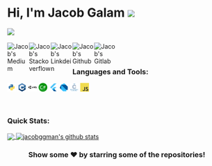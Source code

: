 # Hi, I'm Jacob Galam <img src="https://media.giphy.com/media/hvRJCLFzcasrR4ia7z/giphy.gif" width="25px">

![](https://komarev.com/ghpvc/?username=jacobggman)



<!-- Here are some ideas to get you started:

- 🔭 I’m currently working on ...
- 🌱 I’m currently learning ...
- 👯 I’m looking to collaborate on ...
- 🤔 I’m looking for help with ...
- 💬 Ask me about ...
- 📫 How to reach me: ...
- 😄 Pronouns: ...
- ⚡ Fun fact: I love music that even made some (poorly) Psytrance tracks
 -->
 

<a href="https://jacobgalam.medium.com">
  <img align="left" alt="Jacob's Medium" width="50px" src="https://cdn.jsdelivr.net/npm/simple-icons@v3/icons/medium.svg" />
</a>
<a href="https://stackoverflow.com/users/13277578/jacob-galam">
  <img align="left" alt="Jacob's Stackoverflow" width="50px" src="https://cdn.jsdelivr.net/npm/simple-icons@v3/icons/stackoverflow.svg" />
</a>
<a href="https://linkedin.com/in/jacob-galam-4416a31a9">
  <img align="left" alt="Jacob's Linkdein" width="50px" src="https://cdn.jsdelivr.net/npm/simple-icons@v3/icons/linkedin.svg" />
</a>
<a href="https://github.com/jacobggman">
  <img align="left" alt="Jacob's Github" width="50px" src="https://cdn.jsdelivr.net/npm/simple-icons@v3/icons/github.svg" />
</a>
<a href="https://gitlab.com/JacobGalam">
  <img align="left" alt="Jacob's Gitlab" width="50px" src="https://cdn.jsdelivr.net/npm/simple-icons@v3/icons/gitlab.svg" />
</a>



<br/>
<br/>



### Languages and Tools:  
<code><img height="20" src="https://raw.githubusercontent.com/github/explore/80688e429a7d4ef2fca1e82350fe8e3517d3494d/topics/python/python.png"></code>
<code><img height="20" src="https://raw.githubusercontent.com/github/explore/80688e429a7d4ef2fca1e82350fe8e3517d3494d/topics/cpp/cpp.png"></code>
<code><img height="20" src="https://raw.githubusercontent.com/github/explore/80688e429a7d4ef2fca1e82350fe8e3517d3494d/topics/unity/unity.png"></code>
<code><img height="20" src="https://raw.githubusercontent.com/github/explore/80688e429a7d4ef2fca1e82350fe8e3517d3494d/topics/csharp/csharp.png"></code>
<code><img height="20" src="https://raw.githubusercontent.com/github/explore/80688e429a7d4ef2fca1e82350fe8e3517d3494d/topics/flutter/flutter.png"></code>
<code><img height="20" src="https://raw.githubusercontent.com/github/explore/80688e429a7d4ef2fca1e82350fe8e3517d3494d/topics/dart/dart.png"></code>
<code><img height="20" src="https://raw.githubusercontent.com/github/explore/80688e429a7d4ef2fca1e82350fe8e3517d3494d/topics/c/c.png"></code>
<code><img height="20" src="https://raw.githubusercontent.com/github/explore/80688e429a7d4ef2fca1e82350fe8e3517d3494d/topics/javascript/javascript.png"></code>
<!-- <code><img height="20" src="https://raw.githubusercontent.com/github/explore/80688e429a7d4ef2fca1e82350fe8e3517d3494d/topics/assembly/assembly.png"></code> -->

<br/>

### Quick Stats:

<a href="https://github.com/jacobggman">
  <img align="center" src="https://github-readme-stats.vercel.app/api/top-langs/?username=jacobggman&theme=dark&hide=TCL" />
</a>

<a href="https://github.com/jacobggman">
  <img align="center" src="https://github-readme-stats.vercel.app/api?username=jacobggman&show_icons=true&theme=tokyonight&count_private=true&line_height=33" alt="jacobggman's github stats"/>
</a>

<div align="center">

### Show some ❤️ by starring some of the repositories!

</div>

